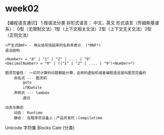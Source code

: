 # week02

【编程语言通识】
1.按语法分类
    非形式语言： 中文，英文
    形式语言（乔姆斯基谱系）： 0型（无限制文法）1型（上下文相关文法）2型（上下文无关文法）3型（正则文法）

    <产生式BNF> - 用尖括号括起来的名称来表示  (*BNF*)
    语法结构

    <Number> = "0" | "1" | "2" | .... | "9"
    <DecimalNumber> = "0" | (("1" | "2" | .... | "9")<Number>*)

    图灵完备性： 一切可计算的问题都能计算，这样的虚拟机或者编程语言就叫图灵完备的
        命名式 --- 图灵机
            goto
            if和while
        声明式 --- lambda
            递归

    动态与静态
        动态： Runtime
        静态： 在程序员设备上；产品开发时；Compiletime

Unicode   字符集
    Blocks
    Cate (分类)
        

    
